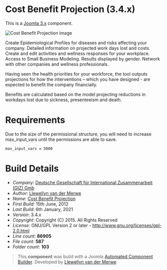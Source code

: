 # Cost Benefit Projection (3.4.x)

This is a [Joomla 3.x](http://www.joomla.org/) component.

 ![Cost Benefit Projection image](https://raw.githubusercontent.com/namibia/CBP-Joomla-3-Component/master/admin/assets/images/vdm-component.png "The Cost Benefit Projection")

Create Epidemiological Profiles for diseases and risks affecting your company. Detailed information on projected work days lost and costs. Create and edit activities and wellness responses for your workplace. Access to Small Business Modeling. Results displayed by gender. Network with other companies and wellness professionals.

Having seen the health priorities for your workforce, the tool outputs projections for how the interventions – which you have designed - are expected to benefit the company financially.

Benefits are calculated based on the model projecting reductions in workdays lost due to sickness, presenteeism and death.

# Requirements

Due to the size of the permissional structure, you will need to increase max_input_vars until the permissions are able to save.
```
max_input_vars = 5000
```
# Build Details

+ *Company*: [Deutsche Gesellschaft für International Zusammenarbeit (GIZ) Gmb](https://www.staffhealthcbp.com/)
+ *Author*: [Llewellyn van der Merwe](mailto:joomla@vdm.io)
+ *Name*: [Cost Benefit Projection](https://www.staffhealthcbp.com/)
+ *First Build*: 15th June, 2012
+ *Last Build*: 6th January, 2021
+ *Version*: 3.4.x
+ *Copyright*: Copyright (C) 2015. All Rights Reserved
+ *License*: GNU/GPL Version 2 or later - http://www.gnu.org/licenses/gpl-2.0.html
+ *Line count*: **86905**
+ *File count*: **587**
+ *Folder count*: **103**

> This **component** was build with a Joomla [Automated Component Builder](https://www.vdm.io/joomla-component-builder).
> Developed by [Llewellyn van der Merwe](mailto:joomla@vdm.io)